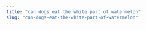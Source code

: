 ```yaml
---
title: "can dogs eat the white part of watermelon"
slug: "can-dogs-eat-the-white-part-of-watermelon"
---
```



